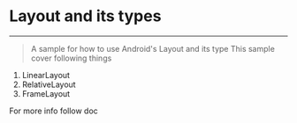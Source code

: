 # Layout and its types
--------------
> A sample for how to use Android's Layout and its type 
This sample cover following things 


1. LinearLayout 
2. RelativeLayout 
3. FrameLayout

For more info follow doc
